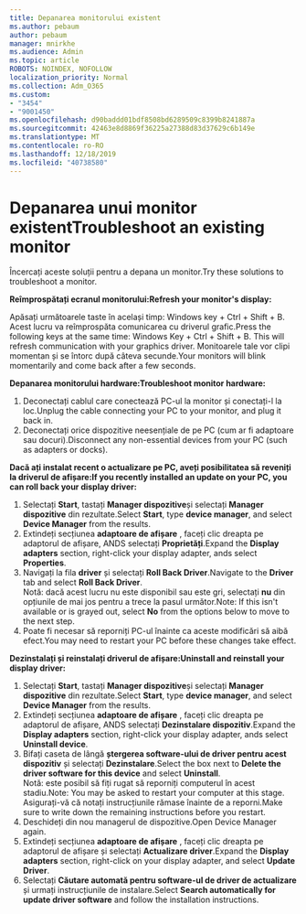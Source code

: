 ```yaml
---
title: Depanarea monitorului existent
ms.author: pebaum
author: pebaum
manager: mnirkhe
ms.audience: Admin
ms.topic: article
ROBOTS: NOINDEX, NOFOLLOW
localization_priority: Normal
ms.collection: Adm_O365
ms.custom:
- "3454"
- "9001450"
ms.openlocfilehash: d90baddd01bdf8508bd6289509c8399b8241887a
ms.sourcegitcommit: 42463e8d8869f36225a27388d83d37629c6b149e
ms.translationtype: MT
ms.contentlocale: ro-RO
ms.lasthandoff: 12/18/2019
ms.locfileid: "40738580"
---
```

# <a name="troubleshoot-an-existing-monitor"></a><span data-ttu-id="705f5-102">Depanarea unui monitor existent</span><span class="sxs-lookup"><span data-stu-id="705f5-102">Troubleshoot an existing monitor</span></span>

<span data-ttu-id="705f5-103">Încercați aceste soluții pentru a depana un monitor.</span><span class="sxs-lookup"><span data-stu-id="705f5-103">Try these solutions to troubleshoot a monitor.</span></span> 

<span data-ttu-id="705f5-104">**Reîmprospătați ecranul monitorului:**</span><span class="sxs-lookup"><span data-stu-id="705f5-104">**Refresh your monitor's display:**</span></span>

<span data-ttu-id="705f5-105">Apăsați următoarele taste în același timp: Windows key + Ctrl + Shift + B. Acest lucru va reîmprospăta comunicarea cu driverul grafic.</span><span class="sxs-lookup"><span data-stu-id="705f5-105">Press the following keys at the same time: Windows Key  + Ctrl + Shift + B. This will refresh communication with your graphics driver.</span></span> <span data-ttu-id="705f5-106">Monitoarele tale vor clipi momentan și se întorc după câteva secunde.</span><span class="sxs-lookup"><span data-stu-id="705f5-106">Your monitors will blink momentarily and come back after a few seconds.</span></span>

<span data-ttu-id="705f5-107">**Depanarea monitorului hardware:**</span><span class="sxs-lookup"><span data-stu-id="705f5-107">**Troubleshoot monitor hardware:**</span></span>

1. <span data-ttu-id="705f5-108">Deconectați cablul care conectează PC-ul la monitor și conectați-l la loc.</span><span class="sxs-lookup"><span data-stu-id="705f5-108">Unplug the cable connecting your PC to your monitor, and plug it back in.</span></span>
2. <span data-ttu-id="705f5-109">Deconectați orice dispozitive neesențiale de pe PC (cum ar fi adaptoare sau docuri).</span><span class="sxs-lookup"><span data-stu-id="705f5-109">Disconnect any non-essential devices from your PC (such as adapters or docks).</span></span>

<span data-ttu-id="705f5-110">**Dacă ați instalat recent o actualizare pe PC, aveți posibilitatea să reveniți la driverul de afișare:**</span><span class="sxs-lookup"><span data-stu-id="705f5-110">**If you recently installed an update on your PC, you can roll back your display driver:**</span></span>

1. <span data-ttu-id="705f5-111">Selectați **Start**, tastați **Manager dispozitive**și selectați **Manager dispozitive** din rezultate.</span><span class="sxs-lookup"><span data-stu-id="705f5-111">Select **Start**, type **device manager**, and select **Device Manager** from the results.</span></span>
2. <span data-ttu-id="705f5-112">Extindeți secțiunea **adaptoare de afișare** , faceți clic dreapta pe adaptorul de afișare, ANDS selectați **Proprietăți**.</span><span class="sxs-lookup"><span data-stu-id="705f5-112">Expand the **Display adapters** section, right-click your display adapter, ands select **Properties**.</span></span>
3. <span data-ttu-id="705f5-113">Navigați la fila **driver** și selectați **Roll Back Driver**.</span><span class="sxs-lookup"><span data-stu-id="705f5-113">Navigate to the **Driver** tab and select **Roll Back Driver**.</span></span> <br>
<span data-ttu-id="705f5-114">Notă: dacă acest lucru nu este disponibil sau este gri, selectați **nu** din opțiunile de mai jos pentru a trece la pasul următor.</span><span class="sxs-lookup"><span data-stu-id="705f5-114">Note: If this isn't available or is grayed out, select **No** from the options below to move to the next step.</span></span>
4. <span data-ttu-id="705f5-115">Poate fi necesar să reporniți PC-ul înainte ca aceste modificări să aibă efect.</span><span class="sxs-lookup"><span data-stu-id="705f5-115">You may need to restart your PC before these changes take effect.</span></span>

<span data-ttu-id="705f5-116">**Dezinstalați și reinstalați driverul de afișare:**</span><span class="sxs-lookup"><span data-stu-id="705f5-116">**Uninstall and reinstall your display driver:**</span></span>

1. <span data-ttu-id="705f5-117">Selectați **Start**, tastați **Manager dispozitive**și selectați **Manager dispozitive** din rezultate.</span><span class="sxs-lookup"><span data-stu-id="705f5-117">Select **Start**, type **device manager**, and select **Device Manager** from the results.</span></span>
2. <span data-ttu-id="705f5-118">Extindeți secțiunea **adaptoare de afișare** , faceți clic dreapta pe adaptorul de afișare, ANDS selectați **Dezinstalare dispozitiv**.</span><span class="sxs-lookup"><span data-stu-id="705f5-118">Expand the **Display adapters** section, right-click your display adapter, ands select **Uninstall device**.</span></span> 
3. <span data-ttu-id="705f5-119">Bifați caseta de lângă **ștergerea software-ului de driver pentru acest dispozitiv** și selectați **Dezinstalare**.</span><span class="sxs-lookup"><span data-stu-id="705f5-119">Select the box next to **Delete the driver software for this device** and select **Uninstall**.</span></span><br>
<span data-ttu-id="705f5-120">Notă: este posibil să fiți rugat să reporniți computerul în acest stadiu.</span><span class="sxs-lookup"><span data-stu-id="705f5-120">Note: You may be asked to restart your computer at this stage.</span></span> <span data-ttu-id="705f5-121">Asigurați-vă că notați instrucțiunile rămase înainte de a reporni.</span><span class="sxs-lookup"><span data-stu-id="705f5-121">Make sure to write down the remaining instructions before you restart.</span></span>
4. <span data-ttu-id="705f5-122">Deschideți din nou managerul de dispozitive.</span><span class="sxs-lookup"><span data-stu-id="705f5-122">Open Device Manager again.</span></span>
5. <span data-ttu-id="705f5-123">Extindeți secțiunea **adaptoare de afișare** , faceți clic dreapta pe adaptorul de afișare și selectați **Actualizare driver**.</span><span class="sxs-lookup"><span data-stu-id="705f5-123">Expand the **Display adapters** section, right-click on your display adapter, and select **Update Driver**.</span></span>
6. <span data-ttu-id="705f5-124">Selectați **Căutare automată pentru software-ul de driver de actualizare** și urmați instrucțiunile de instalare.</span><span class="sxs-lookup"><span data-stu-id="705f5-124">Select **Search automatically for update driver software** and follow the installation instructions.</span></span>
